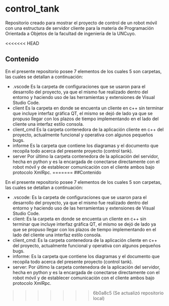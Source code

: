 # control_tank

Repositorio creado para mostrar el proyecto de control de un robot móvil con una estructura de servidor cliente para la materia de Programación Orientada a Objetos de la facultad de ingeniería de la UNCuyo.

<<<<<<< HEAD
## Contenido
En el presente repositorio posee 7 elementos de los cuales 5 son carpetas, las cuales se detallan a continuación:
- .vscode Es la carpeta de configuraciones que se usaron para el desarrollo del proyecto, ya que el mismo fue realizado dentro del entorno y haciendo uso de las herramientas y extensiones de Visual Studio Code.
- client Es la carpeta en donde se encuenta un cliente en c++ sin terminar que incluye interfaz gráfica QT, el mismo se dejó de lado ya que se propuso llegar con los plazos de tiempo implementando en el lado del cliente una interfaz estilo consola.
- client_cmd Es la carpeta contenedora de la aplicación cliente en c++ del proyecto, actualmente funcional y operativa con algunos pequeños bugs.
- informe Es la carpeta que contiene los diagramas y el documento que recopila todo acerca del presente proyecto (control tank).
- server Por último la carpeta contenedora de la aplicación del servidor, hecha en python y es la encargada de conectarse directamente con el robot móvil y de establecer comunicación con el cliente ambos bajo protocolo XmlRpc.
=======
##Contenido

En el presente repositorio posee 7 elementos de los cuales 5 son carpetas, las cuales se detallan a continuación:

- .vscode: Es la carpeta de configuraciones que se usaron para el desarrollo del proyecto, ya que el mismo fue realizado dentro del entorno y haciendo uso de las herramientas y extensiones de Visual Studio Code.
- client: Es la carpeta en donde se encuenta un cliente en c++ sin terminar que incluye interfaz gráfica QT, el mismo se dejó de lado ya que se propuso llegar con los plazos de tiempo implementando en el lado del cliente una interfaz estilo consola.
- client_cmd: Es la carpeta contenedora de la aplicación cliente en c++ del proyecto, actualmente funcional y operativa con algunos pequeños bugs.
- informe: Es la carpeta que contiene los diagramas y el documento que recopila todo acerca del presente proyecto (control tank).
- server: Por último la carpeta contenedora de la aplicación del servidor, hecha en python y es la encargada de conectarse directamente con el robot móvil y de establecer comunicación con el cliente ambos bajo protocolo XmlRpc.

>>>>>>> 6b0a8c5 (Se actualizó repositorio local)
